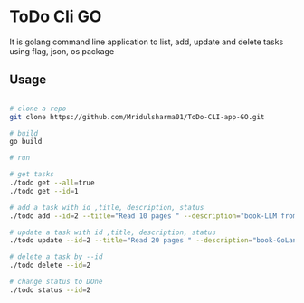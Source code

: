 # ToDo Cli GO

It is golang command line application to list, add, update and delete tasks using flag, json, os package


## Usage

```bash

# clone a repo
git clone https://github.com/Mridulsharma01/ToDo-CLI-app-GO.git

# build
go build

# run

# get tasks
./todo get --all=true
./todo get --id=1

# add a task with id ,title, description, status
./todo add --id=2 --title="Read 10 pages " --description="book-LLM from scratch" 

# update a task with id ,title, description, status
./todo update --id=2 --title="Read 20 pages " --description="book-GoLang for begineers" 

# delete a task by --id
./todo delete --id=2

# change status to DOne
./todo status --id=2


```
